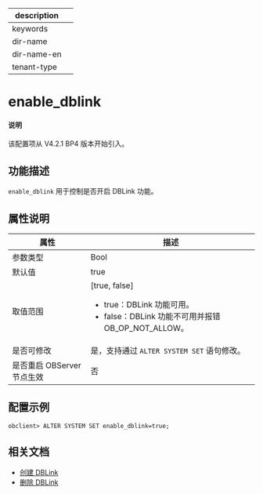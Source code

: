 |description||
|---|---|
|keywords||
|dir-name||
|dir-name-en||
|tenant-type||

# enable_dblink

<main id="notice" type='explain'>
  <h4>说明</h4>
  <p>该配置项从 V4.2.1 BP4 版本开始引入。</p>
</main>

## 功能描述

`enable_dblink` 用于控制是否开启 DBLink 功能。

## 属性说明

| **属性** | **描述** |
| --- | --- |
| 参数类型 | Bool |
| 默认值 | true |
| 取值范围 |[true, false]<ul><li>true：DBLink 功能可用。</li><li>false：DBLink 功能不可用并报错 OB_OP_NOT_ALLOW。 </li></ul>|
| 是否可修改 | 是，支持通过 `ALTER SYSTEM SET` 语句修改。|
| 是否重启 OBServer 节点生效 | 否 |

## 配置示例

  ```shell
  obclient> ALTER SYSTEM SET enable_dblink=true;
  ```

## 相关文档

* [创建 DBLink](../../../../700.reference/300.database-object-management/100.manage-object-of-mysql-mode/900.manage-dblink-of-mysql-mode/100.create-a-dblink-of-mysql-mode.md)
* [删除 DBLink](../../../../700.reference/300.database-object-management/100.manage-object-of-mysql-mode/900.manage-dblink-of-mysql-mode/500.delete-a-dblink-of-mysql-mode.md)
